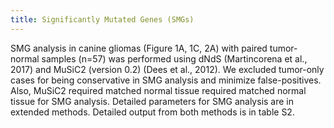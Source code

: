 ```yaml
---
title: Significantly Mutated Genes (SMGs)
---
```


SMG analysis in canine gliomas (Figure 1A, 1C, 2A) with paired tumor-normal samples (n=57) was performed using dNdS (Martincorena et al., 2017) and MuSiC2 (version 0.2) (Dees et al., 2012). We excluded tumor-only cases for being conservative in SMG analysis and minimize false-positives. Also, MuSiC2 required matched normal tissue required matched normal tissue for SMG analysis. Detailed parameters for SMG analysis are in extended methods. Detailed output from both methods is in table S2.

